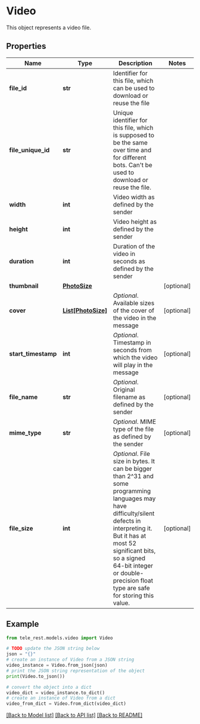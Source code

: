 # Video

This object represents a video file.

## Properties

Name | Type | Description | Notes
------------ | ------------- | ------------- | -------------
**file_id** | **str** | Identifier for this file, which can be used to download or reuse the file | 
**file_unique_id** | **str** | Unique identifier for this file, which is supposed to be the same over time and for different bots. Can&#39;t be used to download or reuse the file. | 
**width** | **int** | Video width as defined by the sender | 
**height** | **int** | Video height as defined by the sender | 
**duration** | **int** | Duration of the video in seconds as defined by the sender | 
**thumbnail** | [**PhotoSize**](PhotoSize.md) |  | [optional] 
**cover** | [**List[PhotoSize]**](PhotoSize.md) | *Optional*. Available sizes of the cover of the video in the message | [optional] 
**start_timestamp** | **int** | *Optional*. Timestamp in seconds from which the video will play in the message | [optional] 
**file_name** | **str** | *Optional*. Original filename as defined by the sender | [optional] 
**mime_type** | **str** | *Optional*. MIME type of the file as defined by the sender | [optional] 
**file_size** | **int** | *Optional*. File size in bytes. It can be bigger than 2^31 and some programming languages may have difficulty/silent defects in interpreting it. But it has at most 52 significant bits, so a signed 64-bit integer or double-precision float type are safe for storing this value. | [optional] 

## Example

```python
from tele_rest.models.video import Video

# TODO update the JSON string below
json = "{}"
# create an instance of Video from a JSON string
video_instance = Video.from_json(json)
# print the JSON string representation of the object
print(Video.to_json())

# convert the object into a dict
video_dict = video_instance.to_dict()
# create an instance of Video from a dict
video_from_dict = Video.from_dict(video_dict)
```
[[Back to Model list]](../README.md#documentation-for-models) [[Back to API list]](../README.md#documentation-for-api-endpoints) [[Back to README]](../README.md)


